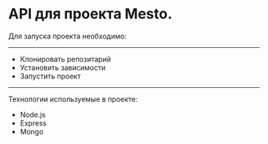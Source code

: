 
# API для проекта Mesto.

Для запуска проекта необходимо:

-------------

- Клонировать репозитарий
- Установить зависимости
- Запустить проект

-------------

Технологии используемые в проекте:
- Node.js
- Express
- Mongo

